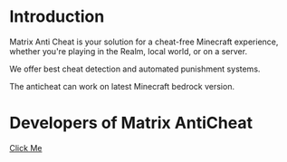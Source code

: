 # Introduction

Matrix Anti Cheat is your solution for a cheat-free Minecraft experience, whether you're playing in the Realm, local world, or on a server.

We offer best cheat detection and automated punishment systems.

The anticheat can work on latest Minecraft bedrock version.

# Developers of Matrix AntiCheat

[Click Me](https://github.com/jasonlaubb/Matrix-AntiCheat/blob/main/README.md#developers)